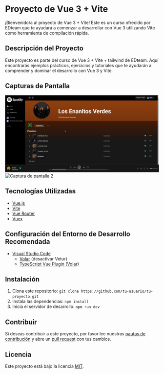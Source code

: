 # Proyecto de Vue 3 + Vite

¡Bienvenido/a al proyecto de Vue 3 + Vite! Este es un curso ofrecido por EDteam que te ayudará a comenzar a desarrollar con Vue 3 utilizando Vite como herramienta de compilación rápida.

## Descripción del Proyecto

Este proyecto es parte del curso de Vue 3 + Vite + tailwind de EDteam. Aquí encontrarás ejemplos prácticos, ejercicios y tutoriales que te ayudarán a comprender y dominar el desarrollo con Vue 3 y Vite.

## Capturas de Pantalla

![Captura de pantalla 1](/src/assets/pagina.png)
![Captura de pantalla 2](/capturas/captura2.png)

## Tecnologías Utilizadas

- [Vue.js](https://vuejs.org/)
- [Vite](https://vitejs.dev/)
- [Vue Router](https://router.vuejs.org/)
- [Vuex](https://vuex.vuejs.org/)

## Configuración del Entorno de Desarrollo Recomendada

- [Visual Studio Code](https://code.visualstudio.com/)
  - [Volar](https://marketplace.visualstudio.com/items?itemName=Vue.volar) (desactivar Vetur)
  - [TypeScript Vue Plugin (Volar)](https://marketplace.visualstudio.com/items?itemName=Vue.vscode-typescript-vue-plugin)

## Instalación

1. Clona este repositorio: `git clone https://github.com/tu-usuario/tu-proyecto.git`
2. Instala las dependencias: `npm install`
3. Inicia el servidor de desarrollo: `npm run dev`

## Contribuir

Si deseas contribuir a este proyecto, por favor lee nuestras [pautas de contribución](CONTRIBUTING.md) y abre un [pull request](https://github.com/tu-usuario/tu-proyecto/pulls) con tus cambios.

## Licencia

Este proyecto está bajo la licencia [MIT](LICENSE).
